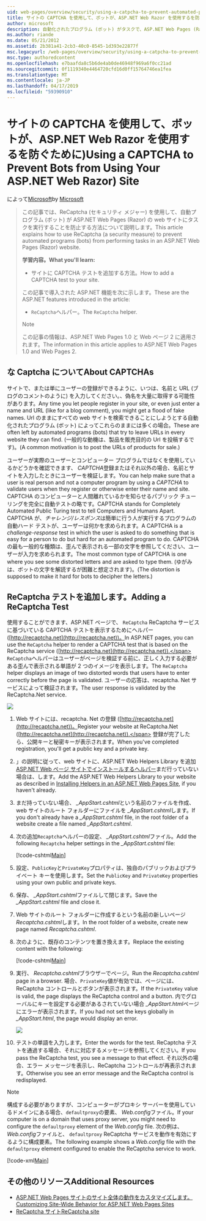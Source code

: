 ```yaml
---
uid: web-pages/overview/security/using-a-catpcha-to-prevent-automated-programs-bots-from-using-your-aspnet-web-site
title: サイトの CAPTCHA を使用して、ボットが、ASP.NET Web Razor を使用するを防ぐために) |Microsoft Docs
author: microsoft
description: 自動化されたプログラム (ボット) がタスクで、ASP.NET Web Pages (Razor) を実行することを防ぐために、ReCaptcha (セキュリティ メジャー) を使用する方法について説明します.
ms.author: riande
ms.date: 05/21/2012
ms.assetid: 2b381a41-2cb3-40c0-8545-1d393e22877f
msc.legacyurl: /web-pages/overview/security/using-a-catpcha-to-prevent-automated-programs-bots-from-using-your-aspnet-web-site
msc.type: authoredcontent
ms.openlocfilehash: e7baafda8c5b6de4ab0de46948f969a6f0cc21ad
ms.sourcegitcommit: 0f1119340e4464720cfd16d0ff15764746ea1fea
ms.translationtype: MT
ms.contentlocale: ja-JP
ms.lasthandoff: 04/17/2019
ms.locfileid: "59390910"
---
```

# <a name="using-a-captcha-to-prevent-bots-from-using-your-aspnet-web-razor-site"></a><span data-ttu-id="df6a7-103">サイトの CAPTCHA を使用して、ボットが、ASP.NET Web Razor を使用するを防ぐために)</span><span class="sxs-lookup"><span data-stu-id="df6a7-103">Using a CAPTCHA to Prevent Bots from Using Your ASP.NET Web Razor) Site</span></span>

<span data-ttu-id="df6a7-104">によって[Microsoft](https://github.com/microsoft)</span><span class="sxs-lookup"><span data-stu-id="df6a7-104">by [Microsoft](https://github.com/microsoft)</span></span>

> <span data-ttu-id="df6a7-105">この記事では、ReCaptcha (セキュリティ メジャー) を使用して、自動プログラム (ボット) が ASP.NET Web Pages (Razor) の web サイトにタスクを実行することを防止する方法について説明します。</span><span class="sxs-lookup"><span data-stu-id="df6a7-105">This article explains how to use ReCaptcha (a security measure) to prevent automated programs (bots) from performing tasks in an ASP.NET Web Pages (Razor) website.</span></span>
> 
> <span data-ttu-id="df6a7-106">**学習内容。**</span><span class="sxs-lookup"><span data-stu-id="df6a7-106">**What you'll learn:**</span></span> 
> 
> - <span data-ttu-id="df6a7-107">サイトに CAPTCHA テストを追加する方法。</span><span class="sxs-lookup"><span data-stu-id="df6a7-107">How to add a CAPTCHA test to your site.</span></span>
> 
> <span data-ttu-id="df6a7-108">この記事で導入された ASP.NET 機能を次に示します。</span><span class="sxs-lookup"><span data-stu-id="df6a7-108">These are the ASP.NET features introduced in the article:</span></span>
> 
> - <span data-ttu-id="df6a7-109">`ReCaptcha`ヘルパー。</span><span class="sxs-lookup"><span data-stu-id="df6a7-109">The `ReCaptcha` helper.</span></span>
> 
> > [!NOTE]
> > <span data-ttu-id="df6a7-110">この記事の情報は、ASP.NET Web Pages 1.0 と Web ページ 2 に適用されます。</span><span class="sxs-lookup"><span data-stu-id="df6a7-110">The information in this article applies to ASP.NET Web Pages 1.0 and Web Pages 2.</span></span>


## <a name="about-captchas"></a><span data-ttu-id="df6a7-111">な Captcha について</span><span class="sxs-lookup"><span data-stu-id="df6a7-111">About CAPTCHAs</span></span>

<span data-ttu-id="df6a7-112">サイトで、または単にユーザーの登録ができるように、いつは、名前と URL (ブログのコメントのように) を入力してください。、偽名を大量に取得する可能性があります。</span><span class="sxs-lookup"><span data-stu-id="df6a7-112">Any time you let people register in your site, or even just enter a name and URL (like for a blog comment), you might get a flood of fake names.</span></span> <span data-ttu-id="df6a7-113">Url のままにすべての web サイトを検索できることにしようとする自動化されたプログラム (ボット) によってこれらのままには多くの場合。</span><span class="sxs-lookup"><span data-stu-id="df6a7-113">These are often left by automated programs (bots) that try to leave URLs in every website they can find.</span></span> <span data-ttu-id="df6a7-114">(一般的な動機は、製品を販売目的の Url を投稿するです)。</span><span class="sxs-lookup"><span data-stu-id="df6a7-114">(A common motivation is to post the URLs of products for sale.)</span></span>

<span data-ttu-id="df6a7-115">ユーザーが実際のユーザーとコンピューター プログラムではなくを使用しているかどうかを確認できます、 *CAPTCHA*登録またはそれ以外の場合、名前とサイトを入力したときにユーザーを検証します。</span><span class="sxs-lookup"><span data-stu-id="df6a7-115">You can help make sure that a user is real person and not a computer program by using a *CAPTCHA* to validate users when they register or otherwise enter their name and site.</span></span> <span data-ttu-id="df6a7-116">CAPTCHA のコンピューターと人間離れているかを知らせるパブリック チューリングを完全に自動テストの略です。</span><span class="sxs-lookup"><span data-stu-id="df6a7-116">CAPTCHA stands for Completely Automated Public Turing test to tell Computers and Humans Apart.</span></span> <span data-ttu-id="df6a7-117">CAPTCHA が、*チャレンジ/レスポンス*は簡単に行う人が実行するプログラムの自動ハード テストが、ユーザーは何かを求められます。</span><span class="sxs-lookup"><span data-stu-id="df6a7-117">A CAPTCHA is a *challenge-response* test in which the user is asked to do something that is easy for a person to do but hard for an automated program to do.</span></span> <span data-ttu-id="df6a7-118">CAPTCHA の最も一般的な種類は、歪んで表示される一部の文字を参照してください、ユーザーが入力を求められます。</span><span class="sxs-lookup"><span data-stu-id="df6a7-118">The most common type of CAPTCHA is one where you see some distorted letters and are asked to type them.</span></span> <span data-ttu-id="df6a7-119">(ゆがみは、ボットの文字を解読するが困難と想定されます)。</span><span class="sxs-lookup"><span data-stu-id="df6a7-119">(The distortion is supposed to make it hard for bots to decipher the letters.)</span></span>

## <a name="adding-a-recaptcha-test"></a><span data-ttu-id="df6a7-120">ReCaptcha テストを追加します。</span><span class="sxs-lookup"><span data-stu-id="df6a7-120">Adding a ReCaptcha Test</span></span>

<span data-ttu-id="df6a7-121">使用することができます、ASP.NET ページで、 `ReCaptcha` ReCaptcha サービスに基づいている CAPTCHA テストを表示するためにヘルパー ([http://recaptcha.net](http://recaptcha.net))。</span><span class="sxs-lookup"><span data-stu-id="df6a7-121">In ASP.NET pages, you can use the `ReCaptcha` helper to render a CAPTCHA test that is based on the ReCaptcha service ([http://recaptcha.net](http://recaptcha.net)).</span></span> <span data-ttu-id="df6a7-122">`ReCaptcha`ヘルパーはユーザーがページを検証する前に、正しく入力する必要がある歪んで表示される単語が 2 つのイメージを表示します。</span><span class="sxs-lookup"><span data-stu-id="df6a7-122">The `ReCaptcha` helper displays an image of two distorted words that users have to enter correctly before the page is validated.</span></span> <span data-ttu-id="df6a7-123">ユーザーの応答は、recaptcha. Net サービスによって検証されます。</span><span class="sxs-lookup"><span data-stu-id="df6a7-123">The user response is validated by the ReCaptcha.Net service.</span></span>

![](using-a-catpcha-to-prevent-automated-programs-bots-from-using-your-aspnet-web-site/_static/image1.jpg)

1. <span data-ttu-id="df6a7-124">Web サイトには、recaptcha. Net の登録 ([http://recaptcha.net](http://recaptcha.net))。</span><span class="sxs-lookup"><span data-stu-id="df6a7-124">Register your website at ReCaptcha.Net ([http://recaptcha.net](http://recaptcha.net)).</span></span> <span data-ttu-id="df6a7-125">登録が完了したら、公開キーと秘密キーが表示されます。</span><span class="sxs-lookup"><span data-stu-id="df6a7-125">When you've completed registration, you'll get a public key and a private key.</span></span>
2. <span data-ttu-id="df6a7-126">」の説明に従って、web サイトに、ASP.NET Web Helpers Library を追加[ASP.NET Web ページ サイトでインストールするヘルパー](https://go.microsoft.com/fwlink/?LinkId=252372)まだ行っていない場合は、します。</span><span class="sxs-lookup"><span data-stu-id="df6a7-126">Add the ASP.NET Web Helpers Library to your website as described in [Installing Helpers in an ASP.NET Web Pages Site](https://go.microsoft.com/fwlink/?LinkId=252372), if you haven't already.</span></span>
3. <span data-ttu-id="df6a7-127">まだ持っていない場合、  *\_AppStart.cshtml*という名前のファイルを作成、web サイトのルート フォルダーにファイルを *\_AppStart.cshtml*します。</span><span class="sxs-lookup"><span data-stu-id="df6a7-127">If you don't already have a *\_AppStart.cshtml* file, in the root folder of a website create a file named *\_AppStart.cshtml*.</span></span>
4. <span data-ttu-id="df6a7-128">次の追加`Recaptcha`ヘルパーの設定、  *\_AppStart.cshtml*ファイル。</span><span class="sxs-lookup"><span data-stu-id="df6a7-128">Add the following `Recaptcha` helper settings in the *\_AppStart.cshtml* file:</span></span> 

    [!code-cshtml[Main](using-a-catpcha-to-prevent-automated-programs-bots-from-using-your-aspnet-web-site/samples/sample1.cshtml?highlight=6-7)]
5. <span data-ttu-id="df6a7-129">設定、`PublicKey`と`PrivateKey`プロパティは、独自のパブリックおよびプライベート キーを使用します。</span><span class="sxs-lookup"><span data-stu-id="df6a7-129">Set the `PublicKey` and `PrivateKey` properties using your own public and private keys.</span></span>
6. <span data-ttu-id="df6a7-130">保存、  *\_AppStart.cshtml*ファイルして閉じます。</span><span class="sxs-lookup"><span data-stu-id="df6a7-130">Save the *\_AppStart.cshtml* file and close it.</span></span>
7. <span data-ttu-id="df6a7-131">Web サイトのルート フォルダーに作成するという名前の新しいページ*Recaptcha.cshtml*します。</span><span class="sxs-lookup"><span data-stu-id="df6a7-131">In the root folder of a website, create new page named *Recaptcha.cshtml*.</span></span>
8. <span data-ttu-id="df6a7-132">次のように、既存のコンテンツを置き換えます。</span><span class="sxs-lookup"><span data-stu-id="df6a7-132">Replace the existing content with the following:</span></span> 

    [!code-cshtml[Main](using-a-catpcha-to-prevent-automated-programs-bots-from-using-your-aspnet-web-site/samples/sample2.cshtml)]
9. <span data-ttu-id="df6a7-133">実行、 *Recaptcha.cshtml*ブラウザーでページ。</span><span class="sxs-lookup"><span data-stu-id="df6a7-133">Run the *Recaptcha.cshtml* page in a browser.</span></span> <span data-ttu-id="df6a7-134">場合、`PrivateKey`値が有効では、ページには、ReCaptcha コントロールとボタンが表示されます。</span><span class="sxs-lookup"><span data-stu-id="df6a7-134">If the `PrivateKey` value is valid, the page displays the ReCaptcha control and a button.</span></span> <span data-ttu-id="df6a7-135">内でグローバルにキーを設定する必要があるされていない場合 *\_AppStart.html*ページにエラーが表示されます。</span><span class="sxs-lookup"><span data-stu-id="df6a7-135">If you had not set the keys globally in *\_AppStart.html*, the page would display an error.</span></span> 

    ![](using-a-catpcha-to-prevent-automated-programs-bots-from-using-your-aspnet-web-site/_static/image1.png)
10. <span data-ttu-id="df6a7-136">テストの単語を入力します。</span><span class="sxs-lookup"><span data-stu-id="df6a7-136">Enter the words for the test.</span></span> <span data-ttu-id="df6a7-137">ReCaptcha テストを通過する場合、それに対応するメッセージを参照してください。</span><span class="sxs-lookup"><span data-stu-id="df6a7-137">If you pass the ReCaptcha test, you see a message to that effect.</span></span> <span data-ttu-id="df6a7-138">それ以外の場合、エラー メッセージを表示し、ReCaptcha コントロールが再表示されます。</span><span class="sxs-lookup"><span data-stu-id="df6a7-138">Otherwise you see an error message and the ReCaptcha control is redisplayed.</span></span>

> [!NOTE]
> <span data-ttu-id="df6a7-139">構成する必要がありますが、コンピューターがプロキシ サーバーを使用しているドメインにある場合、`defaultproxy`の要素、 *Web.config*ファイル。</span><span class="sxs-lookup"><span data-stu-id="df6a7-139">If your computer is on a domain that uses proxy server, you might need to configure the `defaultproxy` element of the *Web.config* file.</span></span> <span data-ttu-id="df6a7-140">次の例は、 *Web.config*ファイルと、 `defaultproxy` ReCaptcha サービスを動作を有効にするように構成要素。</span><span class="sxs-lookup"><span data-stu-id="df6a7-140">The following example shows a *Web.config* file with the `defaultproxy` element configured to enable the ReCaptcha service to work.</span></span>
> 
> [!code-xml[Main](using-a-catpcha-to-prevent-automated-programs-bots-from-using-your-aspnet-web-site/samples/sample3.xml)]


<a id="Additional_Resources"></a>
## <a name="additional-resources"></a><span data-ttu-id="df6a7-141">その他のリソース</span><span class="sxs-lookup"><span data-stu-id="df6a7-141">Additional Resources</span></span>


- [<span data-ttu-id="df6a7-142">ASP.NET Web Pages サイトのサイト全体の動作をカスタマイズします。</span><span class="sxs-lookup"><span data-stu-id="df6a7-142">Customizing Site-Wide Behavior for ASP.NET Web Pages Sites</span></span>](https://go.microsoft.com/fwlink/?LinkId=202906)
- [<span data-ttu-id="df6a7-143">ReCaptcha サイト</span><span class="sxs-lookup"><span data-stu-id="df6a7-143">ReCaptcha site</span></span>](https://www.google.com/recaptcha)
